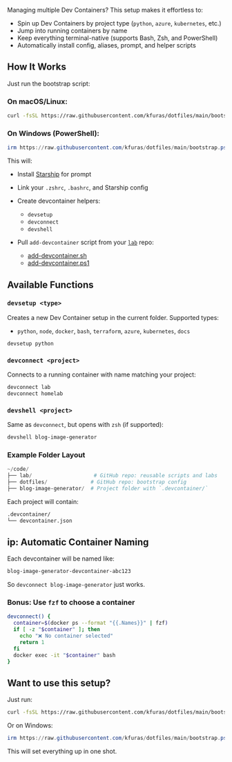
Managing multiple Dev Containers? This setup makes it effortless to:

- Spin up Dev Containers by project type (`python`, `azure`, `kubernetes`, etc.)
- Jump into running containers by name
- Keep everything terminal-native (supports Bash, Zsh, and PowerShell)
- Automatically install config, aliases, prompt, and helper scripts

## How It Works

Just run the bootstrap script:

### On macOS/Linux:

```bash
curl -fsSL https://raw.githubusercontent.com/kfuras/dotfiles/main/bootstrap.sh | bash
```

### On Windows (PowerShell):

```powershell
irm https://raw.githubusercontent.com/kfuras/dotfiles/main/bootstrap.ps1 | iex
```

This will:

- Install [Starship](https://starship.rs/) for prompt

- Link your `.zshrc`, `.bashrc`, and Starship config

- Create devcontainer helpers:
	- `devsetup`
	- `devconnect`
	- `devshell`
- Pull `add-devcontainer` script from your [`lab`](https://github.com/kfuras/lab) repo:
    - [add-devcontainer.sh](https://github.com/kfuras/lab/blob/main/bash/add-devcontainer.sh)
    - [add-devcontainer.ps1](https://github.com/kfuras/lab/blob/main/powershell/add-devcontainer.ps1)

## Available Functions

### `devsetup <type>`

Creates a new Dev Container setup in the current folder. Supported types:

- `python`, `node`, `docker`, `bash`, `terraform`, `azure`, `kubernetes`, `docs`

```bash
devsetup python
```

### `devconnect <project>`

Connects to a running container with name matching your project:

```bash
devconnect lab
devconnect homelab
```

### `devshell <project>`

Same as `devconnect`, but opens with `zsh` (if supported):

```powershell
devshell blog-image-generator
```

### Example Folder Layout

```powershell
~/code/
├── lab/                    # GitHub repo: reusable scripts and labs
├── dotfiles/              # GitHub repo: bootstrap config
├── blog-image-generator/  # Project folder with `.devcontainer/`
```

Each project will contain:

```bash
.devcontainer/
└── devcontainer.json
```

## ip: Automatic Container Naming

Each devcontainer will be named like:

```bash
blog-image-generator-devcontainer-abc123
```
So `devconnect blog-image-generator` just works.

### Bonus: Use `fzf` to choose a container

```bash
devconnect() {
  container=$(docker ps --format "{{.Names}}" | fzf)
  if [ -z "$container" ]; then
    echo "❌ No container selected"
    return 1
  fi
  docker exec -it "$container" bash
}
```

## Want to use this setup?

Just run:

```bash
curl -fsSL https://raw.githubusercontent.com/kfuras/dotfiles/main/bootstrap.sh | bash
```

Or on Windows:

```powershell
irm https://raw.githubusercontent.com/kfuras/dotfiles/main/bootstrap.ps1 | iex
```

This will set everything up in one shot.


